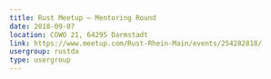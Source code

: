 ```yaml
---
title: Rust Meetup – Mentoring Round
date: 2018-09-07
location: COWO 21, 64295 Darmstadt
link: https://www.meetup.com/Rust-Rhein-Main/events/254282818/
usergroup: rustda
type: usergroup
---
```

